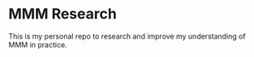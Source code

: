 # MMM Research

This is my personal repo to research and improve my understanding of MMM in practice.

